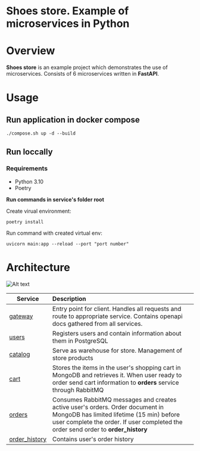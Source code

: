 # Shoes store. Example of microservices in Python

# Overview
**Shoes store** is an example project which demonstrates the use of microservices. Consists of 6 microservices written in **FastAPI**.

# Usage

## Run application in **docker compose**

```./compose.sh up -d --build```

## Run loccally

### Requirements

- Python 3.10
- Poetry

**Run commands in service's folder root**

Create virual environment:

```poetry install```

Run command with created virtual env:

``` uvicorn main:app --reload --port "port number" ``` 
 

# Architecture
![Alt text](Architecture_diagram.jpg?raw=true "Architecture")

| Service                          | Description                                                                 |
| ---------------------------------| :---------------------------------------------------------------------------|
| [gateway](./gateway)             | Entry point for client. Handles all requests and route to appropriate service. Contains openapi docs gathered from all services. |
| [users](./users)                 | Registers users and contain information about them in PostgreSQL |
| [catalog](./catalog)             | Serve as warehouse for store. Management of store products |
| [cart](./cart)                   | Stores the items in the user's shopping cart in MongoDB and retrieves it. When user ready to order send cart information to **orders** service through RabbitMQ |
| [orders](./orders)               | Consumes RabbitMQ messages and creates active user's orders. Order document in MongoDB has limited lifetime (15 min) before user complete the order. If user completed the order send order to **order_history** |
| [order_history](./order_history) | Contains user's order history |


